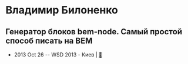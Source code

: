 # Владимир Билоненко

## Генератор блоков bem-node. Самый простой способ писать на BEM
- 2013 Oct 26 -- WSD 2013 - Киев  | [:notebook:](https://wsd.events/2013/10/26/pres/bem-node.pdf)  
